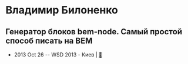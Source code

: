 # Владимир Билоненко

## Генератор блоков bem-node. Самый простой способ писать на BEM
- 2013 Oct 26 -- WSD 2013 - Киев  | [:notebook:](https://wsd.events/2013/10/26/pres/bem-node.pdf)  
